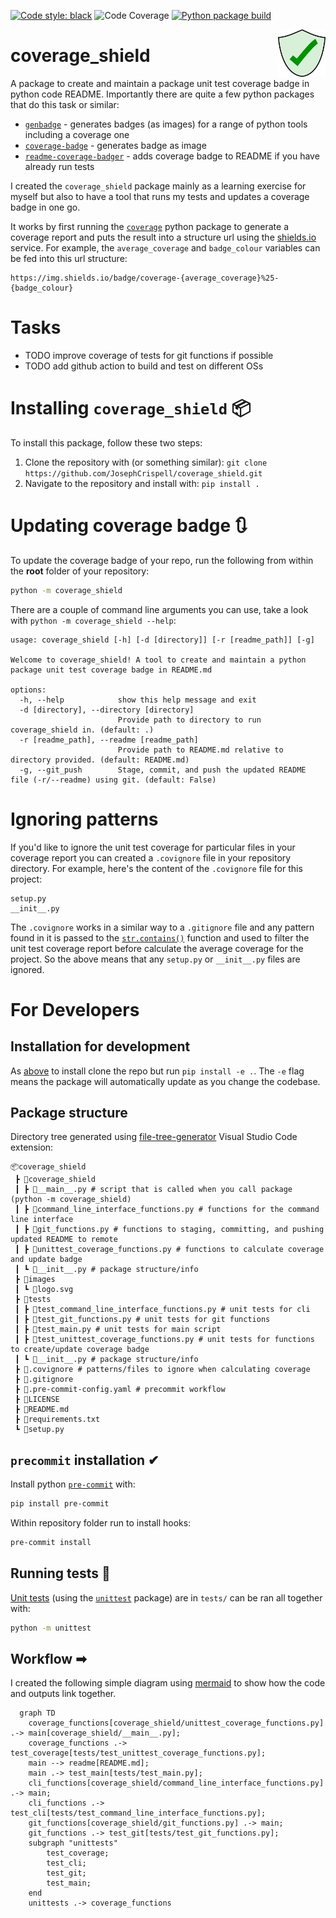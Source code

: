 [![Code style: black](https://img.shields.io/badge/code%20style-black-000000.svg)](https://github.com/psf/black)
![Code Coverage](https://img.shields.io/badge/coverage-84.4%25-4eb15d)
[![Python package build](https://github.com/JosephCrispell/coverage_shield/actions/workflows/python-package.yml/badge.svg)](https://github.com/JosephCrispell/coverage_shield/actions/workflows/python-package.yml)

<img src="images/logo.svg" alt="timesheet logo" align="right" width="15%">

# coverage_shield
A package to create and maintain a package unit test coverage badge in python code README. Importantly there are quite a few python packages that do this task or similar:
- [`genbadge`](https://smarie.github.io/python-genbadge/) - generates badges (as images) for a range of python tools including a coverage one
- [`coverage-badge`](https://pypi.org/project/coverage-badge/) - generates badge as image
- [`readme-coverage-badger`](https://pypi.org/project/readme-coverage-badger/) - adds coverage badge to README if you have already run tests

I created the `coverage_shield` package mainly as a learning exercise for myself but also to have a tool that runs my tests and updates a coverage badge in one go.

It works by first running the [`coverage`](https://coverage.readthedocs.io/) python package to generate a coverage report and puts the result into a structure url using the [shields.io](https://shields.io/) service. For example, the `average_coverage` and `badge_colour` variables can be fed into this url structure:
```
https://img.shields.io/badge/coverage-{average_coverage}%25-{badge_colour}
```

# Tasks

- TODO improve coverage of tests for git functions if possible
- TODO add github action to build and test on different OSs

# Installing `coverage_shield` 📦
To install this package, follow these two steps:
1. Clone the repository with (or something similar): `git clone https://github.com/JosephCrispell/coverage_shield.git`
2. Navigate to the repository and install with: `pip install .`

# Updating coverage badge 🔃
To update the coverage badge of your repo, run the following from within the **root** folder of your repository:
```bash
python -m coverage_shield
```

There are a couple of command line arguments you can use, take a look with `python -m coverage_shield --help`:
```
usage: coverage_shield [-h] [-d [directory]] [-r [readme_path]] [-g]

Welcome to coverage_shield! A tool to create and maintain a python package unit test coverage badge in README.md

options:
  -h, --help            show this help message and exit
  -d [directory], --directory [directory]
                        Provide path to directory to run coverage_shield in. (default: .)
  -r [readme_path], --readme [readme_path]
                        Provide path to README.md relative to directory provided. (default: README.md)
  -g, --git_push        Stage, commit, and push the updated README file (-r/--readme) using git. (default: False)
```

# Ignoring patterns

If you'd like to ignore the unit test coverage for particular files in your coverage report you can created a `.covignore` file in your repository directory. For example, here's the content of the `.covignore` file for this project:

```
setup.py
__init__.py
```

The `.covignore` works in a similar way to a `.gitignore` file and any pattern found in it is passed to the [`str.contains()`](https://pandas.pydata.org/docs/reference/api/pandas.Series.str.contains.html) function and used to filter the unit test coverage report before calculate the average coverage for the project. So the above means that any `setup.py` or `__init__.py` files are ignored.

# For Developers

## Installation for development
As [above](#updating-coverage-badge-🔃) to install clone the repo but run `pip install -e .`. The `-e` flag means the package will automatically update as you change the codebase.

## Package structure
Directory tree generated using [file-tree-generator](https://marketplace.visualstudio.com/items?itemName=Shinotatwu-DS.file-tree-generator) Visual Studio Code extension:

```
📦coverage_shield
 ┣ 📂coverage_shield
 ┃ ┣ 📜__main__.py # script that is called when you call package (python -m coverage_shield)
 ┃ ┣ 📜command_line_interface_functions.py # functions for the command line interface
 ┃ ┣ 📜git_functions.py # functions to staging, committing, and pushing updated README to remote
 ┃ ┣ 📜unittest_coverage_functions.py # functions to calculate coverage and update badge
 ┃ ┗ 📜__init__.py # package structure/info
 ┣ 📂images
 ┃ ┗ 📜logo.svg
 ┣ 📂tests
 ┃ ┣ 📜test_command_line_interface_functions.py # unit tests for cli
 ┃ ┣ 📜test_git_functions.py # unit tests for git functions
 ┃ ┣ 📜test_main.py # unit tests for main script
 ┃ ┣ 📜test_unittest_coverage_functions.py # unit tests for functions to create/update coverage badge
 ┃ ┗ 📜__init__.py # package structure/info
 ┣ 📜.covignore # patterns/files to ignore when calculating coverage
 ┣ 📜.gitignore
 ┣ 📜.pre-commit-config.yaml # precommit workflow
 ┣ 📜LICENSE
 ┣ 📜README.md
 ┣ 📜requirements.txt
 ┗ 📜setup.py
```

## `precommit` installation ✔

Install python [`pre-commit`](https://pre-commit.com/) with:
```bash
pip install pre-commit
```

Within repository folder run to install hooks:
```bash
pre-commit install
```

## Running tests 🧪
[Unit tests](https://realpython.com/python-testing/) (using the [`unittest`](https://docs.python.org/3/library/unittest.html) package) are in `tests/` can be ran all together with:
```bash
python -m unittest
```

## Workflow ➡
I created the following simple diagram using [mermaid](https://mermaid.js.org/) to show how the code and outputs link together.

```mermaid
  graph TD
    coverage_functions[coverage_shield/unittest_coverage_functions.py] .-> main[coverage_shield/__main__.py];
    coverage_functions .-> test_coverage[tests/test_unittest_coverage_functions.py];
    main --> readme[README.md];
    main .-> test_main[tests/test_main.py];
    cli_functions[coverage_shield/command_line_interface_functions.py] .-> main;
    cli_functions .-> test_cli[tests/test_command_line_interface_functions.py];
    git_functions[coverage_shield/git_functions.py] .-> main;
    git_functions .-> test_git[tests/test_git_functions.py];
    subgraph "unittests"
        test_coverage;
        test_cli;
        test_git;
        test_main;
    end
    unittests .-> coverage_functions
```
